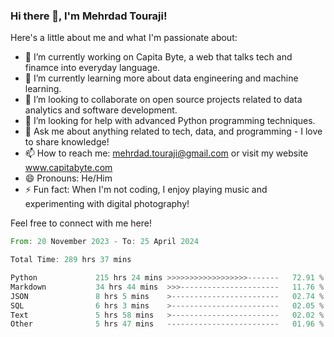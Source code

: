 ### Hi there 👋, I'm Mehrdad Touraji!


Here's a little about me and what I'm passionate about:

- 🔭 I’m currently working on Capita Byte, a web that talks tech and finamce into everyday language.
- 🌱 I’m currently learning more about data engineering and machine learning.
- 👯 I’m looking to collaborate on open source projects related to data analytics and software development.
- 🤔 I’m looking for help with advanced Python programming techniques.
- 💬 Ask me about anything related to tech, data, and programming - I love to share knowledge!
- 📫 How to reach me: mehrdad.touraji@gmail.com or visit my website www.capitabyte.com
- 😄 Pronouns: He/Him
- ⚡ Fun fact: When I'm not coding, I enjoy playing music and experimenting with digital photography!

Feel free to connect with me here!


<!--START_SECTION:waka-->

```rust
From: 20 November 2023 - To: 25 April 2024

Total Time: 289 hrs 37 mins

Python             215 hrs 24 mins >>>>>>>>>>>>>>>>>>-------   72.91 %
Markdown           34 hrs 44 mins  >>>----------------------   11.76 %
JSON               8 hrs 5 mins    >------------------------   02.74 %
SQL                6 hrs 3 mins    >------------------------   02.05 %
Text               5 hrs 58 mins   >------------------------   02.02 %
Other              5 hrs 47 mins   -------------------------   01.96 %
```

<!--END_SECTION:waka-->
